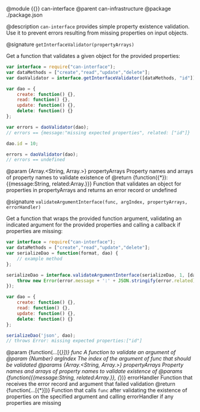 @module {{}} can-interface
@parent can-infrastructure
@package ./package.json

@description `can-interface` provides simple property existence validation. Use it to prevent errors resulting from
missing properties on input objects.



@signature `getInterfaceValidator(propertyArrays)`

Get a function that validates a given object for the provided properties:

```js
var interface = require("can-interface");
var dataMethods = ["create","read","update","delete"];
var daoValidator = interface.getInterfaceValidator([dataMethods, "id"]);

var dao = {
    create: function() {},
    read: function() {},
    update: function() {},
    delete: function() {}
};

var errors = daoValidator(dao);
// errors == {message:"missing expected properties", related: ["id"]}

dao.id = 10;

errors = daoValidator(dao);
// errors == undefined
```

@param {Array.<String, Array.<String>>} propertyArrays Property names and arrays of property names to validate existence of
@return {function({*}): {{message:String, related:Array.<String>}}} Function that validates an object for properties in propertyArrays and returns an error record or undefined



@signature `validateArgumentInterface(func, argIndex, propertyArrays, errorHandler)`

Get a function that wraps the provided function argument, validating an indicated argument for the provided
properties and calling a callback if properties are missing:

```js
var interface = require("can-interface");
var dataMethods = ["create","read","update","delete"];
var serializeDao = function(format, dao) {
    // example method
};

serializeDao = interface.validateArgumentInterface(serializeDao, 1, [dataMethods, 'id'], function(error, argument) {
    throw new Error(error.message + ':' + JSON.stringify(error.related));
});

var dao = {
    create: function() {},
    read: function() {},
    update: function() {},
    delete: function() {}
};

serializeDao('json', dao);
// throws Error: missing expected properties:["id"]
```

@param {function(...[{*}])} func A function to validate an argument of
@param {Number} argIndex The index of the argument of func that should be validated
@params {Array.<String, Array.<String>>} propertyArrays Property names and arrays of property names to validate existence of
@params {function({{message:String, related:Array.<String>}}, {*})} errorHandler Function that receives the error record and argument that failed validation
@return {function(...[{*}])} Function that calls `func` after validating the existence of properties on the specified argument and calling errorHandler if any properties are missing